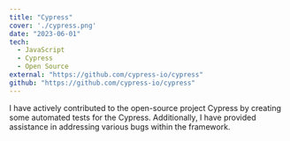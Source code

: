 ```yaml
---
title: "Cypress"
cover: './cypress.png'
date: "2023-06-01"
tech:
  - JavaScript
  - Cypress
  - Open Source
external: "https://github.com/cypress-io/cypress"
github: "https://github.com/cypress-io/cypress"
---
```


I have actively contributed to the open-source project Cypress by creating some automated tests for the Cypress. Additionally, I have provided assistance in addressing various bugs within the framework.
